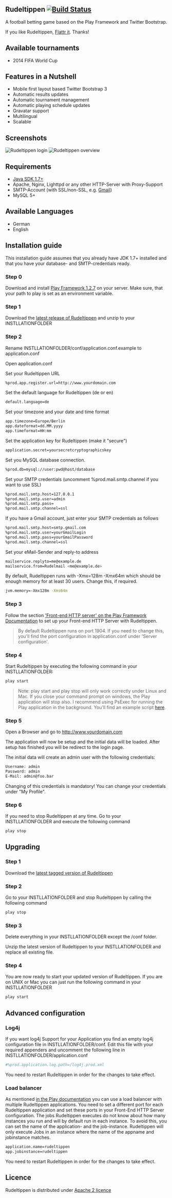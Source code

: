 Rudeltippen [![Build Status](https://secure.travis-ci.org/svenkubiak/Rudeltippen.png?branch=master)](http://travis-ci.org/svenkubiak/Rudeltippen)
------------------

A football betting game based on the Play Framework and Twitter Bootstrap.

If you like Rudeltippen, [Flattr it][5]. Thanks!

Available tournaments
------------------
- 2014 FIFA World Cup

Features in a Nutshell
------------------
- Mobile first layout based Twitter Bootstrap 3
- Automatic results updates
- Automatic tournament management
- Automatic playing schedule updates
- Gravatar support
- Multilingual
- Scalable

Screenshots
------------------
![Rudeltippen login](https://raw.github.com/svenkubiak/Rudeltippen/2.2.0/assets/rudelscreen.png)
![Rudeltippen overview](https://raw.github.com/svenkubiak/Rudeltippen/2.2.0/assets/rudelscreen-2.png)

Requirements
------------------

- [Java SDK 1.7+][1]
- Apache, Nginx, Lighttpd or any other HTTP-Server with Proxy-Support
- SMTP-Account (with SSL/non-SSL, e.g. [Gmail][12])
- MySQL 5+

Available Languages
------------------

- German
- English


Installation guide
------------------

This installation guide assumes that you already have JDK 1.7+ installed and that you have your database- and SMTP-credentials ready.

### Step 0

Download and install [Play Framework 1.2.7][17] on your server. Make sure, that your path to play is set as an environment variable.

### Step 1

Download the [latest release of Rudeltippen][14] and unzip to your INSTLLATIONFOLDER

### Step 2

Rename INSTLLATIONFOLDER/conf/application.conf.example to application.conf

Open application.conf

Set your Rudeltippen URL

```bash
%prod.app.register.url=http://www.yourdomain.com
```

Set the default language for Rudeltippen (de or en)

```bash
default.language=de
```

Set your timezone and your date and time format
```bash
app.timezone=Europe/Berlin
app.dateformat=dd.MM.yyyy
app.timeformat=HH:mm
```

Set the application key for Rudeltippen (make it "secure")

```bash
application.secret=yoursecretcryptographicskey
```

Set you MySQL database connection.

```bash
%prod.db=mysql://user:pwd@host/database
```

Set your SMTP credentials (uncomment %prod.mail.smtp.channel if you want to use SSL)

```bash
%prod.mail.smtp.host=127.0.0.1
%prod.mail.smtp.user=admin
%prod.mail.smtp.pass=
%prod.mail.smtp.channel=ssl
```

If you have a Gmail account, just enter your SMTP credentials as follows

```bash
%prod.mail.smtp.host=smtp.gmail.com
%prod.mail.smtp.user=yourGmailLogin
%prod.mail.smtp.pass=yourGmailPassword
%prod.mail.smtp.channel=ssl
```

Set your eMail-Sender and reply-to address

```bash
mailservice.replyto=me@example.de
mailservice.from=Rudelmail <me@example.de>
```

By default, Rudeltippen runs with -Xmx=128m -Xmx64m which should be enough memory for at least 30 users. Change this, if required.

```bash
jvm.memory=-Xmx128m -Xms64m
```

### Step 3

Follow the section ['Front-end HTTP server' on the Play Framework Documentation][9] to set up your Front-end HTTP Server with Rudeltippen.

> By default Rudeltippen runs on port 1904. If you need to change this, you'll find the port configuration in application.conf under 'Server configuration'.

### Step 4

Start Rudeltippen by executing the following command in your INSTLLATIONFOLDER:

```bash
play start
```

> Note: play start and play stop will only work correctly under Linux and Mac. If you close your command prompt on windows, the Play application will stop also. I recommend using PsExec for running the Play application in the background. You'll find an example script [here][18].

### Step 5

Open a Browser and go to http://www.yourdomain.com

The application will now be setup and the initial data will be loaded. After setup has finished you will be redirect to the login page.

The initial data will create an admin user with the following credentials:

```bash
Username: admin
Password: admin
E-Mail: admin@foo.bar
```

Changing of this credentials is mandatory! You can change your credentials under "My Profile".

### Step 6

If you need to stop Rudeltippen at any time. Go to your INSTLLATIONFOLDER and execute the following command

```bash
play stop
```

Upgrading
------------------

### Step 1

Download the [latest tagged version of Rudeltippen][14]

### Step 2

Go to your INSTLLATIONFOLDER and stop Rudeltippen by calling the following command

```bash
play stop
```

### Step 3

Delete everything in your INSTLLATIONFOLDER except the /conf folder.

Unzip the latest version of Rudeltippen to your INSTLLATIONFOLDER and replace all existing file.

### Step 4

You are now ready to start your updated version of Rudeltippen. If you are on UNIX or Mac you can just run the following command in your INSTLLATIONFOLDER

```bash
play start
```

Advanced configuration
------------------

### Log4j

If you want log4j Support for your Application you find an empty log4j configuration file in INSTLLATIONFOLDER/conf. Edit this file with your required appenders and uncomment the following line in INSTLLATIONFOLDER/application.conf

```bash
#%prod.application.log.path=/log4j.prod.xml
```

You need to restart Rudeltippen in order for the changes to take effect.

### Load balancer

As mentioned [in the Play documentation][9] you can use a load balancer with multiple Rudeltippen applications. You need to set a different port for each Rudeltippen application and set these ports in your Front-End HTTP Server configuration.
The jobs Rudeltippen executes do not know about how many instances you run and will by default run in each instance. To avoid this, you can set the name of the application- and the job-instance. Rudeltippen will only execute Jobs in an instance where the name of the appname and jobinstance matches.

```bash
application.name=rudeltippen
app.jobinstance=rudeltippen
```

You need to restart Rudeltippen in order for the changes to take effect.

Licence
------------------

Rudeltippen is distributed under [Apache 2 licence][11]

[1]: http://www.oracle.com/technetwork/java/javase/downloads/index.html
[5]: https://flattr.com/thing/1628177/Rudeltippen
[9]: http://www.playframework.com/documentation/1.2.7/production
[11]: http://www.apache.org/licenses/LICENSE-2.0.html
[12]: http://mail.google.com/
[14]: https://github.com/svenkubiak/Rudeltippen/tags
[17]: http://www.playframework.com/documentation/1.2.7/install
[18]: http://pastebin.com/Aqby1atw 